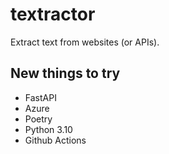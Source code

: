 # textractor
Extract text from websites (or APIs).

## New things to try

* FastAPI
* Azure
* Poetry
* Python 3.10
* Github Actions
